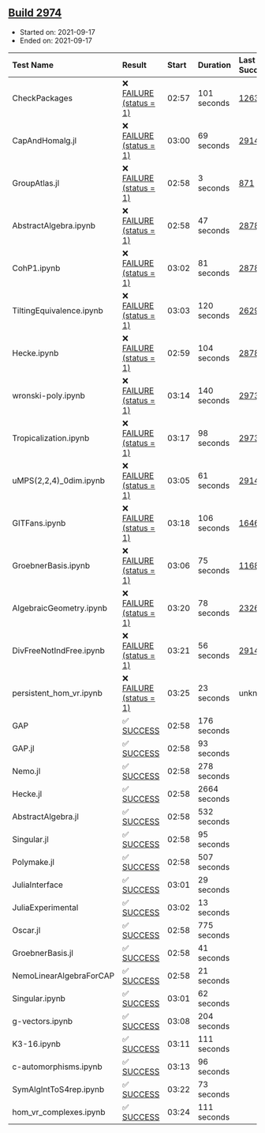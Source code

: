 ## [Build 2974](https://oscarci.mathematik.uni-kl.de/job/oscar-stable/2974/)

* Started on: 2021-09-17
* Ended on: 2021-09-17

| Test Name    | Result | Start | Duration | Last Success | First Failure |
|:-------------|:-------|:------|:---------|:-------------|:--------------|
| CheckPackages | ❌ [FAILURE (status = 1)](https://oscarci.mathematik.uni-kl.de/job/oscar-stable/2974/artifact/logs/build-2974/CheckPackages.log) | 02:57 | 101 seconds | [1263](https://oscarci.mathematik.uni-kl.de/job/oscar-stable/1263/) | [1264](https://oscarci.mathematik.uni-kl.de/job/oscar-stable/1264/) |
| CapAndHomalg.jl | ❌ [FAILURE (status = 1)](https://oscarci.mathematik.uni-kl.de/job/oscar-stable/2974/artifact/logs/build-2974/CapAndHomalg.jl.log) | 03:00 | 69 seconds | [2914](https://oscarci.mathematik.uni-kl.de/job/oscar-stable/2914/) | [2915](https://oscarci.mathematik.uni-kl.de/job/oscar-stable/2915/) |
| GroupAtlas.jl | ❌ [FAILURE (status = 1)](https://oscarci.mathematik.uni-kl.de/job/oscar-stable/2974/artifact/logs/build-2974/GroupAtlas.jl.log) | 02:58 | 3 seconds | [871](https://oscarci.mathematik.uni-kl.de/job/oscar-stable/871/) | [872](https://oscarci.mathematik.uni-kl.de/job/oscar-stable/872/) |
| AbstractAlgebra.ipynb | ❌ [FAILURE (status = 1)](https://oscarci.mathematik.uni-kl.de/job/oscar-stable/2974/artifact/logs/build-2974/AbstractAlgebra.ipynb.log) | 02:58 | 47 seconds | [2878](https://oscarci.mathematik.uni-kl.de/job/oscar-stable/2878/) | [2879](https://oscarci.mathematik.uni-kl.de/job/oscar-stable/2879/) |
| CohP1.ipynb | ❌ [FAILURE (status = 1)](https://oscarci.mathematik.uni-kl.de/job/oscar-stable/2974/artifact/logs/build-2974/CohP1.ipynb.log) | 03:02 | 81 seconds | [2878](https://oscarci.mathematik.uni-kl.de/job/oscar-stable/2878/) | [2879](https://oscarci.mathematik.uni-kl.de/job/oscar-stable/2879/) |
| TiltingEquivalence.ipynb | ❌ [FAILURE (status = 1)](https://oscarci.mathematik.uni-kl.de/job/oscar-stable/2974/artifact/logs/build-2974/TiltingEquivalence.ipynb.log) | 03:03 | 120 seconds | [2629](https://oscarci.mathematik.uni-kl.de/job/oscar-stable/2629/) | [2630](https://oscarci.mathematik.uni-kl.de/job/oscar-stable/2630/) |
| Hecke.ipynb | ❌ [FAILURE (status = 1)](https://oscarci.mathematik.uni-kl.de/job/oscar-stable/2974/artifact/logs/build-2974/Hecke.ipynb.log) | 02:59 | 104 seconds | [2878](https://oscarci.mathematik.uni-kl.de/job/oscar-stable/2878/) | [2879](https://oscarci.mathematik.uni-kl.de/job/oscar-stable/2879/) |
| wronski-poly.ipynb | ❌ [FAILURE (status = 1)](https://oscarci.mathematik.uni-kl.de/job/oscar-stable/2974/artifact/logs/build-2974/wronski-poly.ipynb.log) | 03:14 | 140 seconds | [2973](https://oscarci.mathematik.uni-kl.de/job/oscar-stable/2973/) | [2974](https://oscarci.mathematik.uni-kl.de/job/oscar-stable/2974/) |
| Tropicalization.ipynb | ❌ [FAILURE (status = 1)](https://oscarci.mathematik.uni-kl.de/job/oscar-stable/2974/artifact/logs/build-2974/Tropicalization.ipynb.log) | 03:17 | 98 seconds | [2973](https://oscarci.mathematik.uni-kl.de/job/oscar-stable/2973/) | [2974](https://oscarci.mathematik.uni-kl.de/job/oscar-stable/2974/) |
| uMPS(2,2,4)_0dim.ipynb | ❌ [FAILURE (status = 1)](https://oscarci.mathematik.uni-kl.de/job/oscar-stable/2974/artifact/logs/build-2974/uMPS-2-2-4-_0dim.ipynb.log) | 03:05 | 61 seconds | [2914](https://oscarci.mathematik.uni-kl.de/job/oscar-stable/2914/) | [2915](https://oscarci.mathematik.uni-kl.de/job/oscar-stable/2915/) |
| GITFans.ipynb | ❌ [FAILURE (status = 1)](https://oscarci.mathematik.uni-kl.de/job/oscar-stable/2974/artifact/logs/build-2974/GITFans.ipynb.log) | 03:18 | 106 seconds | [1646](https://oscarci.mathematik.uni-kl.de/job/oscar-stable/1646/) | [1647](https://oscarci.mathematik.uni-kl.de/job/oscar-stable/1647/) |
| GroebnerBasis.ipynb | ❌ [FAILURE (status = 1)](https://oscarci.mathematik.uni-kl.de/job/oscar-stable/2974/artifact/logs/build-2974/GroebnerBasis.ipynb.log) | 03:06 | 75 seconds | [1168](https://oscarci.mathematik.uni-kl.de/job/oscar-stable/1168/) | [1169](https://oscarci.mathematik.uni-kl.de/job/oscar-stable/1169/) |
| AlgebraicGeometry.ipynb | ❌ [FAILURE (status = 1)](https://oscarci.mathematik.uni-kl.de/job/oscar-stable/2974/artifact/logs/build-2974/AlgebraicGeometry.ipynb.log) | 03:20 | 78 seconds | [2326](https://oscarci.mathematik.uni-kl.de/job/oscar-stable/2326/) | [2327](https://oscarci.mathematik.uni-kl.de/job/oscar-stable/2327/) |
| DivFreeNotIndFree.ipynb | ❌ [FAILURE (status = 1)](https://oscarci.mathematik.uni-kl.de/job/oscar-stable/2974/artifact/logs/build-2974/DivFreeNotIndFree.ipynb.log) | 03:21 | 56 seconds | [2914](https://oscarci.mathematik.uni-kl.de/job/oscar-stable/2914/) | [2915](https://oscarci.mathematik.uni-kl.de/job/oscar-stable/2915/) |
| persistent_hom_vr.ipynb | ❌ [FAILURE (status = 1)](https://oscarci.mathematik.uni-kl.de/job/oscar-stable/2974/artifact/logs/build-2974/persistent_hom_vr.ipynb.log) | 03:25 | 23 seconds | unknown | unknown |
| GAP | ✅ [SUCCESS](https://oscarci.mathematik.uni-kl.de/job/oscar-stable/2974/artifact/logs/build-2974/GAP.log) | 02:58 | 176 seconds |  |  |
| GAP.jl | ✅ [SUCCESS](https://oscarci.mathematik.uni-kl.de/job/oscar-stable/2974/artifact/logs/build-2974/GAP.jl.log) | 02:58 | 93 seconds |  |  |
| Nemo.jl | ✅ [SUCCESS](https://oscarci.mathematik.uni-kl.de/job/oscar-stable/2974/artifact/logs/build-2974/Nemo.jl.log) | 02:58 | 278 seconds |  |  |
| Hecke.jl | ✅ [SUCCESS](https://oscarci.mathematik.uni-kl.de/job/oscar-stable/2974/artifact/logs/build-2974/Hecke.jl.log) | 02:58 | 2664 seconds |  |  |
| AbstractAlgebra.jl | ✅ [SUCCESS](https://oscarci.mathematik.uni-kl.de/job/oscar-stable/2974/artifact/logs/build-2974/AbstractAlgebra.jl.log) | 02:58 | 532 seconds |  |  |
| Singular.jl | ✅ [SUCCESS](https://oscarci.mathematik.uni-kl.de/job/oscar-stable/2974/artifact/logs/build-2974/Singular.jl.log) | 02:58 | 95 seconds |  |  |
| Polymake.jl | ✅ [SUCCESS](https://oscarci.mathematik.uni-kl.de/job/oscar-stable/2974/artifact/logs/build-2974/Polymake.jl.log) | 02:58 | 507 seconds |  |  |
| JuliaInterface | ✅ [SUCCESS](https://oscarci.mathematik.uni-kl.de/job/oscar-stable/2974/artifact/logs/build-2974/JuliaInterface.log) | 03:01 | 29 seconds |  |  |
| JuliaExperimental | ✅ [SUCCESS](https://oscarci.mathematik.uni-kl.de/job/oscar-stable/2974/artifact/logs/build-2974/JuliaExperimental.log) | 03:02 | 13 seconds |  |  |
| Oscar.jl | ✅ [SUCCESS](https://oscarci.mathematik.uni-kl.de/job/oscar-stable/2974/artifact/logs/build-2974/Oscar.jl.log) | 02:58 | 775 seconds |  |  |
| GroebnerBasis.jl | ✅ [SUCCESS](https://oscarci.mathematik.uni-kl.de/job/oscar-stable/2974/artifact/logs/build-2974/GroebnerBasis.jl.log) | 02:58 | 41 seconds |  |  |
| NemoLinearAlgebraForCAP | ✅ [SUCCESS](https://oscarci.mathematik.uni-kl.de/job/oscar-stable/2974/artifact/logs/build-2974/NemoLinearAlgebraForCAP.log) | 02:58 | 21 seconds |  |  |
| Singular.ipynb | ✅ [SUCCESS](https://oscarci.mathematik.uni-kl.de/job/oscar-stable/2974/artifact/logs/build-2974/Singular.ipynb.log) | 03:01 | 62 seconds |  |  |
| g-vectors.ipynb | ✅ [SUCCESS](https://oscarci.mathematik.uni-kl.de/job/oscar-stable/2974/artifact/logs/build-2974/g-vectors.ipynb.log) | 03:08 | 204 seconds |  |  |
| K3-16.ipynb | ✅ [SUCCESS](https://oscarci.mathematik.uni-kl.de/job/oscar-stable/2974/artifact/logs/build-2974/K3-16.ipynb.log) | 03:11 | 111 seconds |  |  |
| c-automorphisms.ipynb | ✅ [SUCCESS](https://oscarci.mathematik.uni-kl.de/job/oscar-stable/2974/artifact/logs/build-2974/c-automorphisms.ipynb.log) | 03:13 | 96 seconds |  |  |
| SymAlgIntToS4rep.ipynb | ✅ [SUCCESS](https://oscarci.mathematik.uni-kl.de/job/oscar-stable/2974/artifact/logs/build-2974/SymAlgIntToS4rep.ipynb.log) | 03:22 | 73 seconds |  |  |
| hom_vr_complexes.ipynb | ✅ [SUCCESS](https://oscarci.mathematik.uni-kl.de/job/oscar-stable/2974/artifact/logs/build-2974/hom_vr_complexes.ipynb.log) | 03:24 | 111 seconds |  |  |
